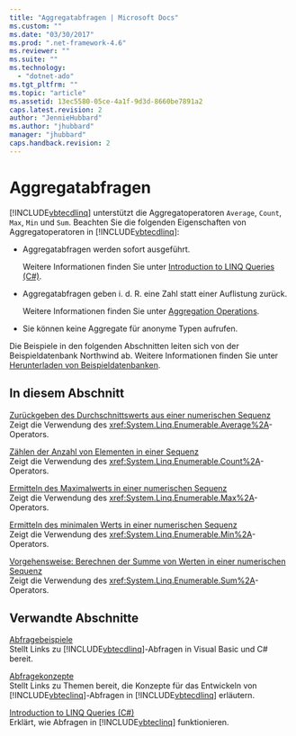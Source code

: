 ```yaml
---
title: "Aggregatabfragen | Microsoft Docs"
ms.custom: ""
ms.date: "03/30/2017"
ms.prod: ".net-framework-4.6"
ms.reviewer: ""
ms.suite: ""
ms.technology: 
  - "dotnet-ado"
ms.tgt_pltfrm: ""
ms.topic: "article"
ms.assetid: 13ec5580-05ce-4a1f-9d3d-8660be7891a2
caps.latest.revision: 2
author: "JennieHubbard"
ms.author: "jhubbard"
manager: "jhubbard"
caps.handback.revision: 2
---
```

# Aggregatabfragen
[!INCLUDE[vbtecdlinq](../../../../../../includes/vbtecdlinq-md.md)] unterstützt die Aggregatoperatoren `Average`, `Count`, `Max`, `Min` und `Sum`.  Beachten Sie die folgenden Eigenschaften von Aggregatoperatoren in [!INCLUDE[vbtecdlinq](../../../../../../includes/vbtecdlinq-md.md)]:  
  
-   Aggregatabfragen werden sofort ausgeführt.  
  
     Weitere Informationen finden Sie unter [Introduction to LINQ Queries \(C\#\)](../Topic/Introduction%20to%20LINQ%20Queries%20\(C%23\).md).  
  
-   Aggregatabfragen geben i. d. R. eine Zahl statt einer Auflistung zurück.  
  
     Weitere Informationen finden Sie unter [Aggregation Operations](../../../../../../ocs/visual-basic/programming-guide/concepts/linq/aggregation-operations.md).  
  
-   Sie können keine Aggregate für anonyme Typen aufrufen.  
  
 Die Beispiele in den folgenden Abschnitten leiten sich von der Beispieldatenbank Northwind ab.  Weitere Informationen finden Sie unter [Herunterladen von Beispieldatenbanken](../../../../../../docs/framework/data/adonet/sql/linq/downloading-sample-databases.md).  
  
## In diesem Abschnitt  
 [Zurückgeben des Durchschnittswerts aus einer numerischen Sequenz](../../../../../../docs/framework/data/adonet/sql/linq/return-the-average-value-from-a-numeric-sequence.md)  
 Zeigt die Verwendung des <xref:System.Linq.Enumerable.Average%2A>\-Operators.  
  
 [Zählen der Anzahl von Elementen in einer Sequenz](../../../../../../docs/framework/data/adonet/sql/linq/count-the-number-of-elements-in-a-sequence.md)  
 Zeigt die Verwendung des <xref:System.Linq.Enumerable.Count%2A>\-Operators.  
  
 [Ermitteln des Maximalwerts in einer numerischen Sequenz](../../../../../../docs/framework/data/adonet/sql/linq/find-the-maximum-value-in-a-numeric-sequence.md)  
 Zeigt die Verwendung des <xref:System.Linq.Enumerable.Max%2A>\-Operators.  
  
 [Ermitteln des minimalen Werts in einer numerischen Sequenz](../../../../../../docs/framework/data/adonet/sql/linq/find-the-minimum-value-in-a-numeric-sequence.md)  
 Zeigt die Verwendung des <xref:System.Linq.Enumerable.Min%2A>\-Operators.  
  
 [Vorgehensweise: Berechnen der Summe von Werten in einer numerischen Sequenz](../../../../../../docs/framework/data/adonet/sql/linq/compute-the-sum-of-values-in-a-numeric-sequence.md)  
 Zeigt die Verwendung des <xref:System.Linq.Enumerable.Sum%2A>\-Operators.  
  
## Verwandte Abschnitte  
 [Abfragebeispiele](../../../../../../docs/framework/data/adonet/sql/linq/query-examples.md)  
 Stellt Links zu [!INCLUDE[vbtecdlinq](../../../../../../includes/vbtecdlinq-md.md)]\-Abfragen in Visual Basic und C\# bereit.  
  
 [Abfragekonzepte](../../../../../../docs/framework/data/adonet/sql/linq/query-concepts.md)  
 Stellt Links zu Themen bereit, die Konzepte für das Entwickeln von [!INCLUDE[vbteclinq](../../../../../../includes/vbteclinq-md.md)]\-Abfragen in [!INCLUDE[vbtecdlinq](../../../../../../includes/vbtecdlinq-md.md)] erläutern.  
  
 [Introduction to LINQ Queries \(C\#\)](../Topic/Introduction%20to%20LINQ%20Queries%20\(C%23\).md)  
 Erklärt, wie Abfragen in [!INCLUDE[vbteclinq](../../../../../../includes/vbteclinq-md.md)] funktionieren.
